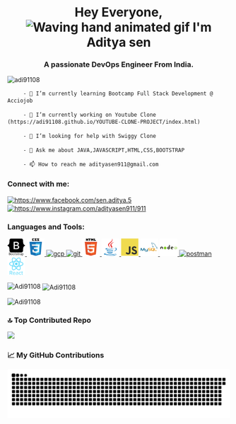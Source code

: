 <h1 align="center"> Hey Everyone, <img src="https://raw.githubusercontent.com/nixin72/nixin72/master/wave.gif" 
         alt="Waving hand animated gif"
         height="45"
         width="45" /> I'm Aditya sen</h1>
         <h3 align="center">A passionate DevOps Engineer From India.</h3>
         <p align="left"> <img src="https://komarev.com/ghpvc/?username=adi91108&label=Profile%20views&color=0e75b6&style=flat" alt="adi91108" /> </p>
         
         - 🌱 I’m currently learning Bootcamp Full Stack Development @ Acciojob
         
         - 🔭 I’m currently working on Youtube Clone (https://adi91108.github.io/YOUTUBE-CLONE-PROJECT/index.html)
         
         - 🤝 I’m looking for help with Swiggy Clone
         
         - 💬 Ask me about JAVA,JAVASCRIPT,HTML,CSS,BOOTSTRAP
         
         - 📫 How to reach me adityasen911@gmail.com


<h3 align="left">Connect with me:</h3>
<p align="left">
<a href="https://fb.com/sen.aditya.5" target="blank"><img align="center" src="https://raw.githubusercontent.com/rahuldkjain/github-profile-readme-generator/master/src/images/icons/Social/facebook.svg" alt="https://www.facebook.com/sen.aditya.5" height="30" width="40" /></a>
<a href="https://instagram.com/adityasen911/911" target="blank"><img align="center" src="https://raw.githubusercontent.com/rahuldkjain/github-profile-readme-generator/master/src/images/icons/Social/instagram.svg" alt="https://www.instagram.com/adityasen911/911" height="30" width="40" /></a>
</p>

<h3 align="left">Languages and Tools:</h3>
<p align="left"> <a href="https://getbootstrap.com" target="_blank" rel="noreferrer"> <img src="https://raw.githubusercontent.com/devicons/devicon/master/icons/bootstrap/bootstrap-plain-wordmark.svg" alt="bootstrap" width="40" height="40"/> </a> <a href="https://www.w3schools.com/css/" target="_blank" rel="noreferrer"> <img src="https://raw.githubusercontent.com/devicons/devicon/master/icons/css3/css3-original-wordmark.svg" alt="css3" width="40" height="40"/> </a> <a href="https://cloud.google.com" target="_blank" rel="noreferrer"> <img src="https://www.vectorlogo.zone/logos/google_cloud/google_cloud-icon.svg" alt="gcp" width="40" height="40"/> </a> <a href="https://git-scm.com/" target="_blank" rel="noreferrer"> <img src="https://www.vectorlogo.zone/logos/git-scm/git-scm-icon.svg" alt="git" width="40" height="40"/> </a> <a href="https://www.w3.org/html/" target="_blank" rel="noreferrer"> <img src="https://raw.githubusercontent.com/devicons/devicon/master/icons/html5/html5-original-wordmark.svg" alt="html5" width="40" height="40"/> </a> <a href="https://www.java.com" target="_blank" rel="noreferrer"> <img src="https://raw.githubusercontent.com/devicons/devicon/master/icons/java/java-original.svg" alt="java" width="40" height="40"/> </a> <a href="https://developer.mozilla.org/en-US/docs/Web/JavaScript" target="_blank" rel="noreferrer"> <img src="https://raw.githubusercontent.com/devicons/devicon/master/icons/javascript/javascript-original.svg" alt="javascript" width="40" height="40"/> </a> <a href="https://www.mysql.com/" target="_blank" rel="noreferrer"> <img src="https://raw.githubusercontent.com/devicons/devicon/master/icons/mysql/mysql-original-wordmark.svg" alt="mysql" width="40" height="40"/> </a> <a href="https://nodejs.org" target="_blank" rel="noreferrer"> <img src="https://raw.githubusercontent.com/devicons/devicon/master/icons/nodejs/nodejs-original-wordmark.svg" alt="nodejs" width="40" height="40"/> </a> <a href="https://postman.com" target="_blank" rel="noreferrer"> <img src="https://www.vectorlogo.zone/logos/getpostman/getpostman-icon.svg" alt="postman" width="40" height="40"/> </a> <a href="https://reactjs.org/" target="_blank" rel="noreferrer"> <img src="https://raw.githubusercontent.com/devicons/devicon/master/icons/react/react-original-wordmark.svg" alt="react" width="40" height="40"/> </a> </p>

<p><img align="left" src="https://github-readme-stats.vercel.app/api/top-langs?username=Adi91108&show_icons=true&locale=en&layout=compact" alt="Adi91108" /></p>

<p>&nbsp;<img align="center" src="https://github-readme-stats.vercel.app/api?username=Adi91108&show_icons=true&locale=en" alt="Adi91108" /></p>

<p><img align="center" src="https://github-readme-streak-stats.herokuapp.com/?user=Adi91108&" alt="Adi91108" /></p>

### 🔝 Top Contributed Repo
![](https://github-contributor-stats.vercel.app/api?username=Adi91108&limit=5&theme=flat&combine_all_yearly_contributions=true)

### 📈 My GitHub Contributions
![Snake animation](https://github.com/Adi91108/Adi91108/blob/main/.github/workflows/github-contribution-grid-snake.svg)


























<!---
Adi91108/Adi91108 is a ✨ special ✨ repository because its `README.md` (this file) appears on your GitHub profile.
You can click the Preview link to take a look at your changes. 
<p>&nbsp;<img align="center" src="https://github-readme-stats.vercel.app/api?username=Adi91108&show_icons=true&locale=en" alt="Adi91108" /></p>

<p><img align="center" src="https://github-readme-streak-stats.herokuapp.com/?user=Adi91108&" alt="Adi91108" /></p>
--->
